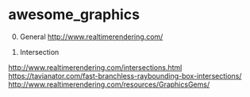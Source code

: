 # awesome_graphics

0. General
http://www.realtimerendering.com/

1. Intersection

  http://www.realtimerendering.com/intersections.html
  https://tavianator.com/fast-branchless-raybounding-box-intersections/
  http://www.realtimerendering.com/resources/GraphicsGems/
